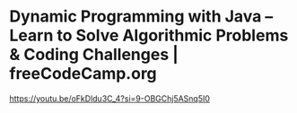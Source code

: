 # Dynamic Programming with Java – Learn to Solve Algorithmic Problems & Coding Challenges | freeCodeCamp.org

https://youtu.be/oFkDldu3C_4?si=9-OBGChj5ASnq5I0
